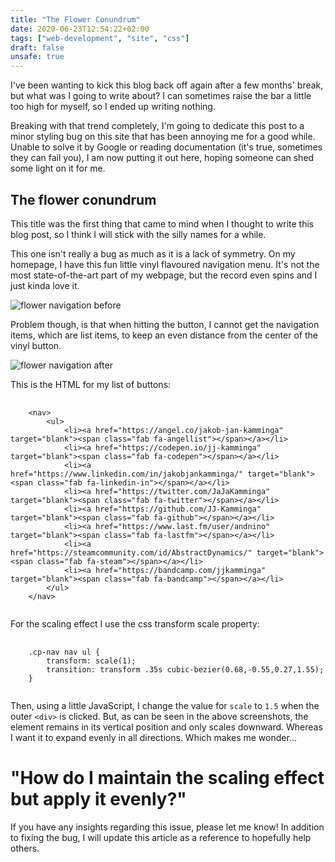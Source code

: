 ```yaml
---
title: "The Flower Conundrum"
date: 2020-06-23T12:54:22+02:00
tags: ["web-development", "site", "css"]
draft: false
unsafe: true
---
```


I've been wanting to kick this blog back off again after a few months' break, but what was I going to write about? I can sometimes raise the bar a little too high for myself, so I ended up writing nothing.

Breaking with that trend completely, I'm going to dedicate this post to a minor styling bug on this site that has been annoying me for a good while. Unable to solve it by Google or reading documentation (it's true, sometimes they can fail you), I am now putting it out here, hoping someone can shed some light on it for me.

## The flower conundrum
This title was the first thing that came to mind when I thought to write this blog post, so I think I will stick with the silly names for a while.

This one isn't really a bug as much as it is a lack of symmetry. On my homepage, I have this fun little vinyl flavoured navigation menu. It's not the most state-of-the-art part of my webpage, but the record even spins and I just kinda love it.

<html>
    <div>
        <img class="blog-img-center" src="/img/blog/flowerbefore.png" alt="flower navigation before"></img>
    </div>
</html>

Problem though, is that when hitting the button, I cannot get the navigation items, which are list items, to keep an even distance from the center of the vinyl button.

<img class="blog-img-center" src="/img/blog/flowerafter.png" alt="flower navigation after"></img>

This is the HTML for my list of buttons:
<pre class="language-html">
    <code class="language-html">
    &lt;nav&gt;
        &lt;ul&gt;
            &lt;li&gt;&lt;a href="https://angel.co/jakob-jan-kamminga" target="blank"&gt;&lt;span class="fab fa-angellist"&gt;&lt;/span&gt;&lt;/a&gt;&lt;/li&gt;
            &lt;li&gt;&lt;a href="https://codepen.io/jj-kamminga" target="blank"&gt;&lt;span class="fab fa-codepen"&gt;&lt;/span&gt;&lt;/a&gt;&lt;/li&gt;
            &lt;li&gt;&lt;a href="https://www.linkedin.com/in/jakobjankamminga/" target="blank"&gt;&lt;span class="fab fa-linkedin-in"&gt;&lt;/span&gt;&lt;/a&gt;&lt;/li&gt;
            &lt;li&gt;&lt;a href="https://twitter.com/JaJaKamminga" target="blank"&gt;&lt;span class="fab fa-twitter"&gt;&lt;/span&gt;&lt;/a&gt;&lt;/li&gt;
            &lt;li&gt;&lt;a href="https://github.com/JJ-Kamminga" target="blank"&gt;&lt;span class="fab fa-github"&gt;&lt;/span&gt;&lt;/a&gt;&lt;/li&gt;
            &lt;li&gt;&lt;a href="https://www.last.fm/user/andnino" target="blank"&gt;&lt;span class="fab fa-lastfm"&gt;&lt;/span&gt;&lt;/a&gt;&lt;/li&gt;
            &lt;li&gt;&lt;a href="https://steamcommunity.com/id/AbstractDynamics/" target="blank"&gt;&lt;span class="fab fa-steam"&gt;&lt;/span&gt;&lt;/a&gt;&lt;/li&gt;
            &lt;li&gt;&lt;a href="https://bandcamp.com/jjkamminga" target="blank"&gt;&lt;span class="fab fa-bandcamp"&gt;&lt;/span&gt;&lt;/a&gt;&lt;/li&gt;
        &lt;/ul&gt;
    &lt;/nav&gt;
    </code>
</pre>

For the scaling effect I use the css transform scale property:
<pre class="language-css">
    <code class="language-css">
    .cp-nav nav ul {
        transform: scale(1);
        transition: transform .35s cubic-bezier(0.68,-0.55,0.27,1.55);
    }
    </code>
</pre>

Then, using a little JavaScript, I change the value for <code class="language-css">scale</code> to `1.5` when the outer <code class="language-html">&lt;div&gt;</code>  is clicked. But, as can be seen in the above screenshots, the element remains in its vertical position and only scales downward. Whereas I want it to expand evenly in all directions. Which makes me wonder...

<h1>"How do I maintain the scaling effect but apply it evenly?"</h1>

If you have any insights regarding this issue, please let me know! In addition to fixing the bug, I will update this article as a reference to hopefully help others.